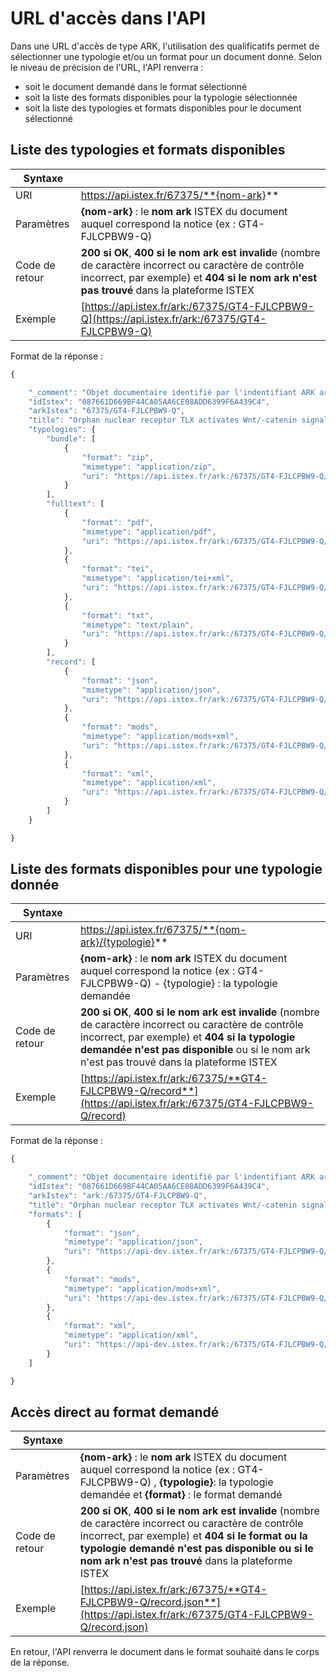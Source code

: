# URL d'accès dans l'API

Dans une URL d'accès de type ARK, l'utilisation des qualificatifs permet de sélectionner une typologie et/ou un format pour un document donné. Selon le niveau de précision de l'URL, l'API renverra :

* soit le document demandé dans le format sélectionné
* soit la liste des formats disponibles pour la typologie sélectionnée
* soit la liste des typologies et formats disponibles pour le document sélectionné

## Liste des typologies et formats disponibles

| Syntaxe |  |
| --- | --- |
| URI | https://api.istex.fr/67375/**{nom-ark}** |
| Paramètres |  **{nom-ark}** : le **nom ark** ISTEX du document auquel correspond la notice \(ex : GT4-FJLCPBW9-Q\) |
| Code de retour | **200 si OK**,  **400 si le nom ark est invalid**e \(nombre de caractère incorrect ou caractère de contrôle incorrect, par exemple\)  et  **404 si le nom ark n'est pas trouvé** dans la plateforme ISTEX |
| Exemple | [https://api.istex.fr/ark:/67375/GT4-FJLCPBW9-Q](https://api.istex.fr/ark:/67375/GT4-FJLCPBW9-Q) |

Format de la réponse :

```javascript
{

    "_comment": "Objet documentaire identifié par l'indentifiant ARK ark:/67375/GT4-FJLCPBW9-Q. Liste des typologies et formats disponibles correspondant",
    "idIstex": "087661D669BF44CA05AA6CE08ADD6399F6A439C4",
    "arkIstex": "67375/GT4-FJLCPBW9-Q",
    "title": "Orphan nuclear receptor TLX activates Wnt/-catenin signalling to stimulate neural stem cell proliferation and self-renewal",
    "typologies": {
        "bundle": [
            {
                "format": "zip",
                "mimetype": "application/zip",
                "uri": "https://api.istex.fr/ark:/67375/GT4-FJLCPBW9-Q/bundle.zip"
            }
        ],
        "fulltext": [
            {
                "format": "pdf",
                "mimetype": "application/pdf",
                "uri": "https://api.istex.fr/ark:/67375/GT4-FJLCPBW9-Q/fulltext.pdf"
            },
            {
                "format": "tei",
                "mimetype": "application/tei+xml",
                "uri": "https://api.istex.fr/ark:/67375/GT4-FJLCPBW9-Q/fulltext.tei"
            },
            {
                "format": "txt",
                "mimetype": "text/plain",
                "uri": "https://api.istex.fr/ark:/67375/GT4-FJLCPBW9-Q/fulltext.txt"
            }
        ],
        "record": [
            {
                "format": "json",
                "mimetype": "application/json",
                "uri": "https://api.istex.fr/ark:/67375/GT4-FJLCPBW9-Q/record.json"
            },
            {
                "format": "mods",
                "mimetype": "application/mods+xml",
                "uri": "https://api.istex.fr/ark:/67375/GT4-FJLCPBW9-Q/record.mods"
            },
            {
                "format": "xml",
                "mimetype": "application/xml",
                "uri": "https://api.istex.fr/ark:/67375/GT4-FJLCPBW9-Q/record.xml"
            }
        ]
    }

}
```

## Liste des formats disponibles pour une typologie donnée

| Syntaxe |  |
| --- | --- |
| URI | https://api.istex.fr/67375/**{nom-ark}/{typologie}** |
| Paramètres |  **{nom-ark}** : le **nom ark** ISTEX du document auquel correspond la notice \(ex : GT4-FJLCPBW9-Q\) - {typologie} : la typologie demandée |
| Code de retour | **200 si OK**,  **400 si le nom ark est invalide** \(nombre de caractère incorrect ou caractère de contrôle incorrect, par exemple\) et  **404 si la typologie demandée n'est pas disponible** ou si le nom ark n'est pas trouvé dans la plateforme ISTEX |
| Exemple | [https://api.istex.fr/ark:/67375/**GT4-FJLCPBW9-Q/record**](https://api.istex.fr/ark:/67375/GT4-FJLCPBW9-Q/record) |

Format de la réponse :

```javascript
{

    "_comment": "Objet documentaire identifié par l'indentifiant ARK ark:/67375/GT4-FJLCPBW9-Q. Liste des formats disponibles correspondant à la typologie 'record' pour ce document ",
    "idIstex": "087661D669BF44CA05AA6CE08ADD6399F6A439C4",
    "arkIstex": "ark:/67375/GT4-FJLCPBW9-Q",
    "title": "Orphan nuclear receptor TLX activates Wnt/-catenin signalling to stimulate neural stem cell proliferation and self-renewal",
    "formats": [
        {
            "format": "json",
            "mimetype": "application/json",
            "uri": "https://api-dev.istex.fr/ark:/67375/GT4-FJLCPBW9-Q/record.json"
        },
        {
            "format": "mods",
            "mimetype": "application/mods+xml",
            "uri": "https://api-dev.istex.fr/ark:/67375/GT4-FJLCPBW9-Q/record.mods"
        },
        {
            "format": "xml",
            "mimetype": "application/xml",
            "uri": "https://api-dev.istex.fr/ark:/67375/GT4-FJLCPBW9-Q/record.xml"
        }
    ]

}
```

## Accès direct au format demandé

| Syntaxe |  |
| --- | --- |
| Paramètres | **{nom-ark}** : le **nom ark** ISTEX du document auquel correspond la notice \(ex : GT4-FJLCPBW9-Q\) , **{typologie}**: la typologie demandée  et  **{format}** : le format demandé |
| Code de retour | **200 si OK**,   **400 si le nom ark est invalide** \(nombre de caractère incorrect ou caractère de contrôle incorrect, par exemple\) et **404 si le format ou la typologie demandé n'est pas disponible ou si le nom ark n'est pas trouvé** dans la plateforme ISTEX |
| Exemple | [https://api.istex.fr/ark:/67375/**GT4-FJLCPBW9-Q/record.json**](https://api.istex.fr/ark:/67375/GT4-FJLCPBW9-Q/record.json) |

En retour, l'API renverra le document dans le format souhaité dans le corps de la réponse.

